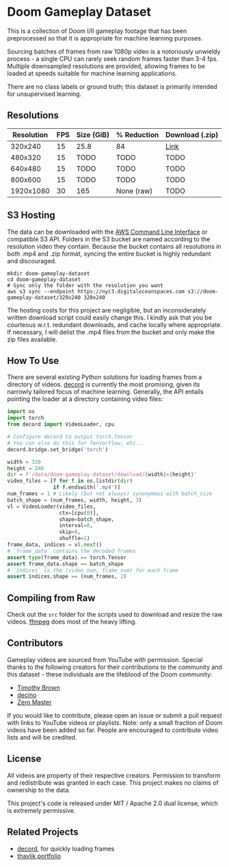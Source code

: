 # Doom Gameplay Dataset
This is a collection of Doom I/II gameplay footage that has been preprocessed so that it is appropriate for machine learning purposes.

Sourcing batches of frames from raw 1080p video is a notoriously unwieldy process - a single CPU can rarely seek random frames faster than 3-4 fps. Multiple downsampled resolutions are provided, allowing frames to be loaded at speeds suitable for machine learning applications.

There are no class labels or ground truth; this dataset is primarily intended for unsupervised learning.

## Resolutions

| Resolution      | FPS | Size (GiB) | % Reduction | Download (.zip)
| --------------- | --- | ---------- | ----------- | --------
| 320x240         | 15  | 25.8       | 84          | [Link](https://doom-gameplay-dataset.nyc3.digitaloceanspaces.com/320x240.zip)
| 480x320         | 15  | TODO       | TODO        | TODO
| 640x480         | 15  | TODO       | TODO        | TODO
| 800x600         | 15  | TODO       | TODO        | TODO
| 1920x1080       | 30  | 165        | None (raw)  | TODO

## S3 Hosting

The data can be downloaded with the [AWS Command Line Interface](https://aws.amazon.com/cli/) or compatible S3 API. Folders in the S3 bucket are named according to the resolution video they contain. Because the bucket contains all resolutions in both .mp4 and .zip format, syncing the entire bucket is highly redundant and discouraged.

```
mkdir doom-gameplay-dataset
cd doom-gameplay-dataset
# Sync only the folder with the resolution you want
aws s3 sync --endpoint https://nyc3.digitaloceanspaces.com s3://doom-gameplay-dataset/320x240 320x240
```

The hosting costs for this project are negligible, but an inconsiderately written download script could easily change this. I kindly ask that you be courteous w.r.t. redundant downloads, and cache locally where appropriate. If necessary, I will delist the .mp4 files from the bucket and only make the zip files available.

## How To Use
There are several existing Python solutions for loading frames from a directory of videos. [decord](https://github.com/dmlc/decord) is currently the most promising, given its narrowly tailored focus of machine learning. Generally, the API entails pointing the loader at a directory containing video files:
```python
import os
import torch
from decord import VideoLoader, cpu

# Configure decord to output torch.Tensor
# You can also do this for Tensorflow, etc...
decord.bridge.set_bridge('torch')

width = 320
height = 240
dir = f'/data/doom-gameplay-dataset/download/{width}x{height}'
video_files = [f for f in os.listdir(dir)
               if f.endswith('.mp4')]
num_frames = 1 # Likely (but not always) synonymous with batch_size
batch_shape = (num_frames, width, height, 3)
vl = VideoLoader(video_files,
                 ctx=[cpu(0)],
                 shape=batch_shape,
                 interval=0,
                 skip=0,
                 shuffle=1)
frame_data, indices = vl.next()
# `frame_data` contains the decoded frames
assert type(frame_data) == torch.Tensor
assert frame_data.shape == batch_shape
# `indices` is the (video_num, frame_num) for each frame
assert indices.shape == (num_frames, 2)
``` 

## Compiling from Raw
Check out the `src` folder for the scripts used to download and resize the raw videos. [ffmpeg](https://ffmpeg.org/) does most of the heavy lifting.

## Contributors
Gameplay videos are sourced from YouTube with permission. Special thanks to the following creators for their contributions to the community and this dataset - these individuals are the lifeblood of the Doom community:
- [Timothy Brown](https://www.youtube.com/user/mArt1And00m3r11339)
- [decino](https://www.youtube.com/c/decino)
- [Zero Master](https://www.youtube.com/channel/UCiVZWY9LmrJFOg3hWGjyBbw)

If you would like to contribute, please open an issue or submit a pull request with links to YouTube videos or playlists. Note: only a small fraction of Doom videos have been added so far. People are encouraged to contribute video lists and will be credited.

## License
All videos are property of their respective creators. Permission to transform and redistribute was granted in each case. This project makes no claims of ownership to the data.

This project's code is released under MIT / Apache 2.0 dual license, which is extremely permissive.

## Related Projects
- [decord](https://github.com/dmlc/decord), for quickly loading frames
- [thavlik portfolio](https://github.com/thavlik/machine-learning-portfolio)
